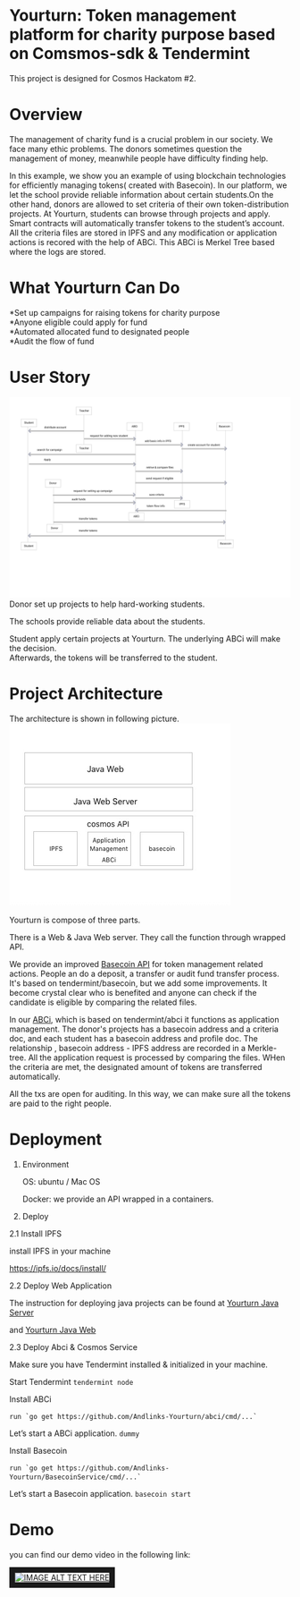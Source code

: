 # Yourturn: Token management platform for charity purpose based on Comsmos-sdk & Tendermint

This project is designed for Cosmos Hackatom #2.
# Overview

The management of charity fund is a crucial problem in our society. We face many ethic problems.
The donors sometimes question the management of money, meanwhile people have difficulty finding help. 

In this example, we show you an example of using blockchain technologies for efficiently managing tokens( created with Basecoin). In our platform, we let the school provide reliable information about certain students.On the other hand, donors are allowed to set criteria of their own token-distribution projects. At Yourturn, students can browse through projects and apply. Smart contracts will automatically transfer tokens to the student’s account. All the criteria files are stored in IPFS and any modification or application actions is recored with the help of ABCi. This ABCi is Merkel Tree based where the logs are stored.

# What Yourturn  Can Do
*Set up campaigns for raising tokens for charity purpose<br/>
*Anyone eligible could apply for fund<br/>
*Automated allocated fund to designated people<br/>
*Audit the flow of fund<br/>
# User Story
![alt text](https://github.com/Andlinks-Yourturn/Hackatom/blob/master/workflow.png)
Donor set up projects to help hard-working students.<br/>

The schools provide reliable data about the students. <br/>

Student apply certain projects at Yourturn. The underlying ABCi will make the decision. <br/>Afterwards, the tokens will be transferred to the student.

# Project Architecture
The architecture is shown in following picture.
![alt text](https://github.com/Andlinks-Yourturn/Hackatom/blob/master/architecture.jpeg)

Yourturn is compose of three parts.

There is a Web & Java Web server. They call the function through wrapped API.

We provide an improved [Basecoin API](https://github.com/Andlinks-Yourturn/BasecoinService)  for token management related actions. People an do a deposit, a transfer or audit fund transfer process. It's based on tendermint/basecoin, but we add some improvements. It become crystal clear who is benefited and anyone can check if the candidate is eligible by comparing the related files. 

In our [ABCi](https://github.com/Andlinks-Yourturn/abci), which is based on tendermint/abci it functions as application management. The donor's projects has a basecoin address and a criteria doc, and each student has a basecoin address and profile doc. The relationship
 ,
    basecoin address - IPFS address 
are recorded in a Merkle-tree.  All the application request is processed by comparing the files. WHen the criteria are met, the designated amount of tokens are transferred automatically. 

All the txs are open for auditing. In this way, we can make sure all the tokens are paid to the right people. 



# Deployment
1. Environment

    OS: ubuntu / Mac OS 

    Docker: we provide an API wrapped in a containers.

2. Deploy

2.1 Install IPFS

install IPFS in your machine

https://ipfs.io/docs/install/


2.2 Deploy Web Application

The instruction for deploying java projects can be found at [Yourturn Java Server](https://github.com/Andlinks-Yourturn/Java/tree/master)

and [Yourturn Java Web](https://github.com/Andlinks-Yourturn/Web)


2.3 Deploy Abci & Cosmos Service

Make sure you have Tendermint installed & initialized in your machine.

Start Tendermint `tendermint node`

Install ABCi

    run `go get https://github.com/Andlinks-Yourturn/abci/cmd/...`

Let’s start a ABCi application. `dummy`

Install Basecoin 

    run `go get https://github.com/Andlinks-Yourturn/BasecoinService/cmd/...`

Let’s start a Basecoin application. `basecoin start`
    
    
# Demo

you can find our demo video in the following link:

 <a href="http://www.youtube.com/watch?feature=player_embedded&v=oqAMhmyZgYQ
 " target="_blank"><img src="http://img.youtube.com/vi/oqAMhmyZgYQ/0.jpg" 
 alt="IMAGE ALT TEXT HERE" width="240" height="180" border="10" /></a>




